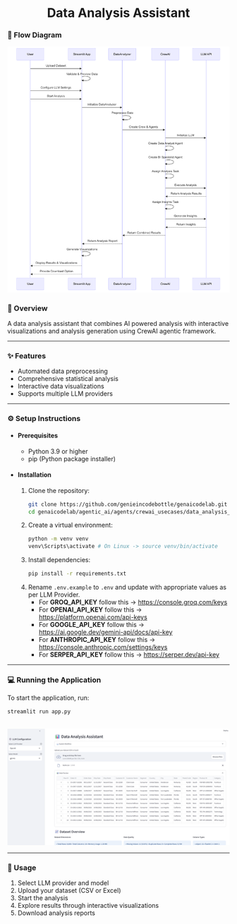 

<div align="center">
   <h1>Data Analysis Assistant</h1>
</div>

### 🧩 Flow Diagram

   <img src="https://github.com/genieincodebottle/genaicodelab/blob/main/images/data_analysis_sequence_diagram.png" alt="Sequence Diagram"/>

### 🌟 Overview

A data analysis assistant that combines AI powered analysis with interactive visualizations and analysis generation using CrewAI agentic framework.

<hr>

### ✨ Features

- Automated data preprocessing
- Comprehensive statistical analysis
- Interactive data visualizations
- Supports multiple LLM providers

<hr>

### ⚙️ Setup Instructions

- #### Prerequisites
   - Python 3.9 or higher
   - pip (Python package installer)

- #### Installation
   1. Clone the repository:
      ```bash
      git clone https://github.com/genieincodebottle/genaicodelab.git
      cd genaicodelab/agentic_ai/agents/crewai_usecases/data_analysis_assistant
      ```
   2. Create a virtual environment:
      ```bash
      python -m venv venv
      venv\Scripts\activate # On Linux -> source venv/bin/activate
      ```
   3. Install dependencies:
      ```bash
      pip install -r requirements.txt
      ```
   4. Rename `.env.example` to `.env` and update with appropriate values as per LLM Provider.
      - For **GROQ_API_KEY** follow this -> https://console.groq.com/keys
      - For **OPENAI_API_KEY** follow this -> https://platform.openai.com/api-keys
      - For **GOOGLE_API_KEY** follow this -> https://ai.google.dev/gemini-api/docs/api-key
      - For **ANTHROPIC_API_KEY** follow this -> https://console.anthropic.com/settings/keys
      - For **SERPER_API_KEY** follow this -> https://serper.dev/api-key
<hr>

### 💻 Running the Application
To start the application, run:
```bash
streamlit run app.py
```
<br>
<img src="https://github.com/genieincodebottle/genaicodelab/blob/main/images/data_analysis_assistant_ui.png" alt="UI"/>

<hr>

### 📖 Usage

1. Select LLM provider and model
2. Upload your dataset (CSV or Excel)
3. Start the analysis
4. Explore results through interactive visualizations
5. Download analysis reports
